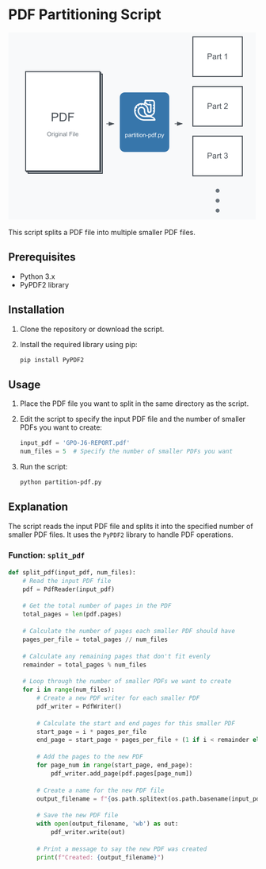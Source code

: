 # PDF Partitioning Script

![PDF Partitioning Diagram](images/pdf-partition-diagram.png)

This script splits a PDF file into multiple smaller PDF files.

## Prerequisites

- Python 3.x
- PyPDF2 library

## Installation

1. Clone the repository or download the script.
2. Install the required library using pip:

    ```sh
    pip install PyPDF2
    ```

## Usage

1. Place the PDF file you want to split in the same directory as the script.
2. Edit the script to specify the input PDF file and the number of smaller PDFs you want to create:

    ```python
    input_pdf = 'GPO-J6-REPORT.pdf'
    num_files = 5  # Specify the number of smaller PDFs you want
    ```

3. Run the script:

    ```sh
    python partition-pdf.py
    ```

## Explanation

The script reads the input PDF file and splits it into the specified number of smaller PDF files. It uses the `PyPDF2` library to handle PDF operations.

### Function: `split_pdf`

```python
def split_pdf(input_pdf, num_files):
    # Read the input PDF file
    pdf = PdfReader(input_pdf)
    
    # Get the total number of pages in the PDF
    total_pages = len(pdf.pages)
    
    # Calculate the number of pages each smaller PDF should have
    pages_per_file = total_pages // num_files
    
    # Calculate any remaining pages that don't fit evenly
    remainder = total_pages % num_files

    # Loop through the number of smaller PDFs we want to create
    for i in range(num_files):
        # Create a new PDF writer for each smaller PDF
        pdf_writer = PdfWriter()
        
        # Calculate the start and end pages for this smaller PDF
        start_page = i * pages_per_file
        end_page = start_page + pages_per_file + (1 if i < remainder else 0)
        
        # Add the pages to the new PDF
        for page_num in range(start_page, end_page):
            pdf_writer.add_page(pdf.pages[page_num])
        
        # Create a name for the new PDF file
        output_filename = f"{os.path.splitext(os.path.basename(input_pdf))[0]}_{i+1}.pdf"
        
        # Save the new PDF file
        with open(output_filename, 'wb') as out:
            pdf_writer.write(out)
        
        # Print a message to say the new PDF was created
        print(f"Created: {output_filename}")